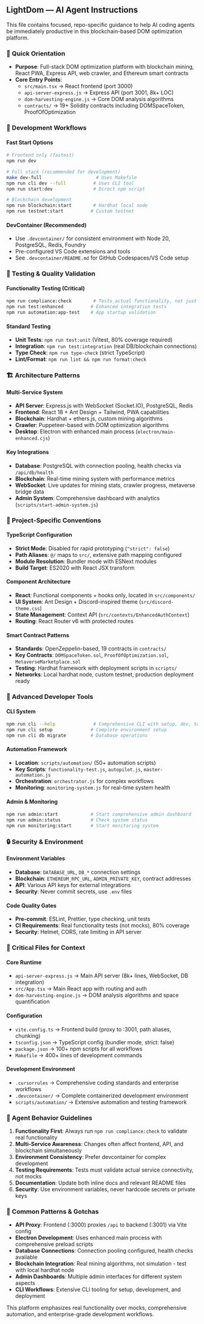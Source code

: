 ## LightDom — AI Agent Instructions

This file contains focused, repo-specific guidance to help AI coding agents be immediately productive in this blockchain-based DOM optimization platform.

### 🎯 Quick Orientation
- **Purpose**: Full-stack DOM optimization platform with blockchain mining, React PWA, Express API, web crawler, and Ethereum smart contracts
- **Core Entry Points**: 
  - `src/main.tsx` → React frontend (port 3000)
  - `api-server-express.js` → Express API (port 3001, 8k+ LOC)
  - `dom-harvesting-engine.js` → Core DOM analysis algorithms
  - `contracts/` → 19+ Solidity contracts including DOMSpaceToken, ProofOfOptimization

### 🚀 Development Workflows

#### Fast Start Options
```bash
# Frontend only (fastest)
npm run dev

# Full stack (recommended for development)
make dev-full                    # Uses Makefile
npm run cli dev --full          # Uses CLI tool
npm run start:dev               # Direct npm script

# Blockchain development
npm run blockchain:start        # Hardhat local node
npm run testnet:start          # Custom testnet
```

#### DevContainer (Recommended)
- Use `.devcontainer/` for consistent environment with Node 20, PostgreSQL, Redis, Foundry
- Pre-configured VS Code extensions and tools
- See `.devcontainer/README.md` for GitHub Codespaces/VS Code setup

### 🧪 Testing & Quality Validation

#### Functionality Testing (Critical)
```bash
npm run compliance:check        # Tests actual functionality, not just structure
npm run test:enhanced          # Enhanced integration tests
npm run automation:app-test    # App startup validation
```

#### Standard Testing
- **Unit Tests**: `npm run test:unit` (Vitest, 80% coverage required)
- **Integration**: `npm run test:integration` (real DB/blockchain connections)
- **Type Check**: `npm run type-check` (strict TypeScript)
- **Lint/Format**: `npm run lint && npm run format:check`

### 🏗️ Architecture Patterns

#### Multi-Service System
- **API Server**: Express.js with WebSocket (Socket.IO), PostgreSQL, Redis
- **Frontend**: React 18 + Ant Design + Tailwind, PWA capabilities
- **Blockchain**: Hardhat + ethers.js, custom mining algorithms
- **Crawler**: Puppeteer-based with DOM optimization algorithms
- **Desktop**: Electron with enhanced main process (`electron/main-enhanced.cjs`)

#### Key Integrations
- **Database**: PostgreSQL with connection pooling, health checks via `/api/db/health`
- **Blockchain**: Real-time mining system with performance metrics
- **WebSocket**: Live updates for mining stats, crawler progress, metaverse bridge data
- **Admin System**: Comprehensive dashboard with analytics (`scripts/start-admin-system.js`)

### 💼 Project-Specific Conventions

#### TypeScript Configuration
- **Strict Mode**: Disabled for rapid prototyping (`"strict": false`)
- **Path Aliases**: `@/` maps to `src/`, extensive path mapping configured
- **Module Resolution**: Bundler mode with ESNext modules
- **Build Target**: ES2020 with React JSX transform

#### Component Architecture
- **React**: Functional components + hooks only, located in `src/components/`
- **UI System**: Ant Design + Discord-inspired theme (`src/discord-theme.css`)
- **State Management**: Context API (`src/contexts/EnhancedAuthContext`)
- **Routing**: React Router v6 with protected routes

#### Smart Contract Patterns
- **Standards**: OpenZeppelin-based, 19 contracts in `contracts/`
- **Key Contracts**: `DOMSpaceToken.sol`, `ProofOfOptimization.sol`, `MetaverseMarketplace.sol`
- **Testing**: Hardhat framework with deployment scripts in `scripts/`
- **Networks**: Local hardhat node, custom testnet, production deployment ready

### 🔧 Advanced Developer Tools

#### CLI System
```bash
npm run cli --help              # Comprehensive CLI with setup, dev, test commands
npm run cli setup              # Complete environment setup
npm run cli db migrate         # Database operations
```

#### Automation Framework
- **Location**: `scripts/automation/` (50+ automation scripts)
- **Key Scripts**: `functionality-test.js`, `autopilot.js`, `master-automation.js`
- **Orchestration**: `orchestrator.js` for complex workflows
- **Monitoring**: `monitoring-system.js` for real-time system health

#### Admin & Monitoring
```bash
npm run admin:start            # Start comprehensive admin dashboard
npm run admin:status           # Check system status
npm run monitoring:start       # Start monitoring system
```

### 🔒 Security & Environment

#### Environment Variables
- **Database**: `DATABASE_URL`, `DB_*` connection settings
- **Blockchain**: `ETHEREUM_RPC_URL`, `ADMIN_PRIVATE_KEY`, contract addresses
- **API**: Various API keys for external integrations
- **Security**: Never commit secrets, use `.env` files

#### Code Quality Gates
- **Pre-commit**: ESLint, Prettier, type checking, unit tests
- **CI Requirements**: Real functionality tests (not mocks), 80% coverage
- **Security**: Helmet, CORS, rate limiting in API server

### 📁 Critical Files for Context

#### Core Runtime
- `api-server-express.js` → Main API server (8k+ lines, WebSocket, DB integration)
- `src/App.tsx` → Main React app with routing and auth
- `dom-harvesting-engine.js` → DOM analysis algorithms and space quantification

#### Configuration
- `vite.config.ts` → Frontend build (proxy to :3001, path aliases, chunking)
- `tsconfig.json` → TypeScript config (bundler mode, strict: false)
- `package.json` → 100+ npm scripts for all workflows
- `Makefile` → 400+ lines of development commands

#### Development Environment
- `.cursorrules` → Comprehensive coding standards and enterprise workflows
- `.devcontainer/` → Complete containerized development environment
- `scripts/automation/` → Extensive automation and testing framework

### 🎯 Agent Behavior Guidelines

1. **Functionality First**: Always run `npm run compliance:check` to validate real functionality
2. **Multi-Service Awareness**: Changes often affect frontend, API, and blockchain simultaneously
3. **Environment Consistency**: Prefer devcontainer for complex development
4. **Testing Requirements**: Tests must validate actual service connectivity, not mocks
5. **Documentation**: Update both inline docs and relevant README files
6. **Security**: Use environment variables, never hardcode secrets or private keys

### 🚨 Common Patterns & Gotchas

- **API Proxy**: Frontend (:3000) proxies `/api` to backend (:3001) via Vite config
- **Electron Development**: Uses enhanced main process with comprehensive preload scripts
- **Database Connections**: Connection pooling configured, health checks available
- **Blockchain Integration**: Real mining algorithms, not simulation - test with local hardhat node
- **Admin Dashboards**: Multiple admin interfaces for different system aspects
- **CLI Workflows**: Extensive CLI tooling for setup, development, and deployment

This platform emphasizes real functionality over mocks, comprehensive automation, and enterprise-grade development workflows.
